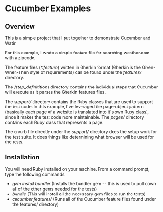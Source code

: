 Cucumber Examples
=================

Overview
--------

This is a simple project that I put together to demonstrate Cucumber and Watir.

For this example, I wrote a simple feature file for searching weather.com with a zipcode.

The feature files (_*.feature_) written in Gherkin format (Gherkin is the Given-When-Then style of requirements) 
can be found under the _features/_ directory.

The _/step_definititions_ directory contains the individual steps that Cucumber will execute as it parses the Gherkin
features files.

The _support/_ directory contains the Ruby classes that are used to support the test code.  In this example, I've leveraged
the page-object pattern (basically each page of a website is translated into it's own Ruby class), since it makes the test code
more maintainable.  The _pages/_ directory contains each Ruby class that represents a page.

The env.rb file directly under the _support/_ directory does the setup work for the test suite.  It does things like determining
what browser will be used for the tests.

Installation
------------

You will need Ruby installed on your machine.
From a command prompt, type the following commands:

*  _gem install bundler_ (Installs the bundler gem -- this is used to pull down all of the other gems needed for the tests)
* _bundle_ (This will install all the necessary gem files to run the tests)
* _cucumber features/_ (Runs all of the Cucumber feature files found under the features/ directory)